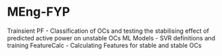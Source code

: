 # MEng-FYP

Trainsient PF  - Classification of OCs and testing the stabilising effect of predicted active power on unstable OCs
ML Models - SVR definitions and training
FeatureCalc - Calculating Features for stable and stable OCs
